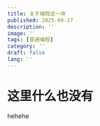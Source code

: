 ```yaml
---
title: 关于编程这一块
published: 2025-09-17
description: ''
image: ''
tags: [普通编程]
category: ''
draft: false 
lang: ''
---
```

# 这里什么也没有

hehehe